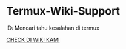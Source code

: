 # Termux-Wiki-Support
ID: Mencari tahu kesalahan di termux

[ CHECK DI WIKI KAMI ](https://github.com/FongsiDev/Termux-Wiki-Support/wiki)
